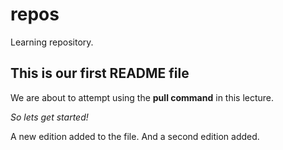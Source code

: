 # repos
Learning repository.

## This is our first README file ##

We are about to attempt using the **pull command** in this lecture.

*So lets get started!*

A new edition added to the file. 
And a second edition added. 
